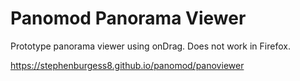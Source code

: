 # Panomod Panorama Viewer

Prototype panorama viewer using onDrag. Does not work in Firefox.

https://stephenburgess8.github.io/panomod/panoviewer
